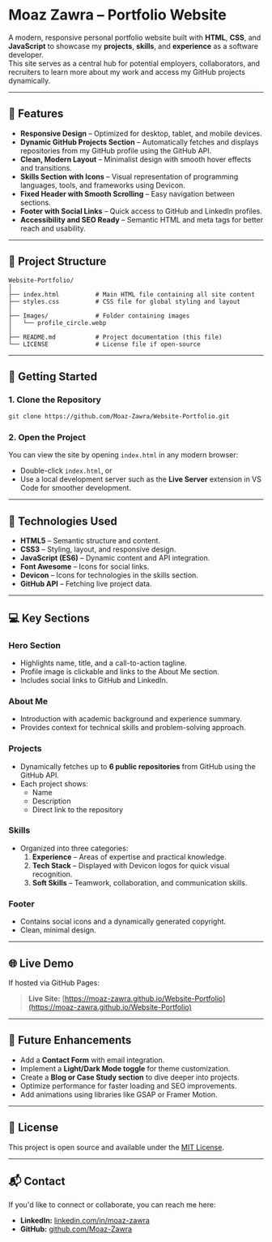 # Moaz Zawra – Portfolio Website

A modern, responsive personal portfolio website built with **HTML**, **CSS**, and **JavaScript** to showcase my **projects**, **skills**, and **experience** as a software developer.  
This site serves as a central hub for potential employers, collaborators, and recruiters to learn more about my work and access my GitHub projects dynamically.

---

## 🌟 Features

- **Responsive Design** – Optimized for desktop, tablet, and mobile devices.
- **Dynamic GitHub Projects Section** – Automatically fetches and displays repositories from my GitHub profile using the GitHub API.
- **Clean, Modern Layout** – Minimalist design with smooth hover effects and transitions.
- **Skills Section with Icons** – Visual representation of programming languages, tools, and frameworks using Devicon.
- **Fixed Header with Smooth Scrolling** – Easy navigation between sections.
- **Footer with Social Links** – Quick access to GitHub and LinkedIn profiles.
- **Accessibility and SEO Ready** – Semantic HTML and meta tags for better reach and usability.

---

## 📂 Project Structure

```
Website-Portfolio/
│
├── index.html          # Main HTML file containing all site content
├── styles.css          # CSS file for global styling and layout
│
├── Images/             # Folder containing images
│   └── profile_circle.webp
│
├── README.md           # Project documentation (this file)
└── LICENSE             # License file if open-source
```

---

## 🚀 Getting Started

### 1. Clone the Repository
```bash
git clone https://github.com/Moaz-Zawra/Website-Portfolio.git
```

### 2. Open the Project
You can view the site by opening `index.html` in any modern browser:
- Double-click `index.html`, or  
- Use a local development server such as the **Live Server** extension in VS Code for smoother development.

---

## 🔧 Technologies Used

- **HTML5** – Semantic structure and content.
- **CSS3** – Styling, layout, and responsive design.
- **JavaScript (ES6)** – Dynamic content and API integration.
- **Font Awesome** – Icons for social links.
- **Devicon** – Icons for technologies in the skills section.
- **GitHub API** – Fetching live project data.

---

## 💻 Key Sections

### **Hero Section**
- Highlights name, title, and a call-to-action tagline.
- Profile image is clickable and links to the About Me section.
- Includes social links to GitHub and LinkedIn.

### **About Me**
- Introduction with academic background and experience summary.
- Provides context for technical skills and problem-solving approach.

### **Projects**
- Dynamically fetches up to **6 public repositories** from GitHub using the GitHub API.
- Each project shows:
  - Name
  - Description
  - Direct link to the repository

### **Skills**
- Organized into three categories:
  1. **Experience** – Areas of expertise and practical knowledge.
  2. **Tech Stack** – Displayed with Devicon logos for quick visual recognition.
  3. **Soft Skills** – Teamwork, collaboration, and communication skills.

### **Footer**
- Contains social icons and a dynamically generated copyright.
- Clean, minimal design.

---

## 🌐 Live Demo

If hosted via GitHub Pages:
> **Live Site:** [https://moaz-zawra.github.io/Website-Portfolio](https://moaz-zawra.github.io/Website-Portfolio)

---

## 📝 Future Enhancements

- Add a **Contact Form** with email integration.
- Implement a **Light/Dark Mode toggle** for theme customization.
- Create a **Blog or Case Study section** to dive deeper into projects.
- Optimize performance for faster loading and SEO improvements.
- Add animations using libraries like GSAP or Framer Motion.

---

## 📄 License

This project is open source and available under the [MIT License](LICENSE).

---

## 📬 Contact

If you'd like to connect or collaborate, you can reach me here:

- **LinkedIn:** [linkedin.com/in/moaz-zawra](https://www.linkedin.com/in/moaz-zawra/)  
- **GitHub:** [github.com/Moaz-Zawra](https://github.com/Moaz-Zawra)

